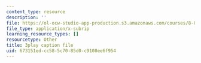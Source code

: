 ```yaml
---
content_type: resource
description: ''
file: https://ol-ocw-studio-app-production.s3.amazonaws.com/courses/8-01sc-classical-mechanics-fall-2016/673151edcc585c7085d0c9108ee6f954_ThP6wQkf5ec.vtt
file_type: application/x-subrip
learning_resource_types: []
resourcetype: Other
title: 3play caption file
uid: 673151ed-cc58-5c70-85d0-c9108ee6f954
---
```

